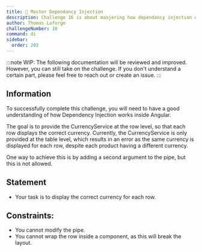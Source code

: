 ```yaml
---
title: 🔴 Master Dependancy Injection
description: Challenge 16 is about masjering how dependancy injection works
author: Thomas Laforge
challengeNumber: 16
command: di
sidebar:
  order: 203
---
```


:::note
WIP: The following documentation will be reviewed and improved. However, you can still take on the challenge. If you don't understand a certain part, please feel free to reach out or create an issue.
:::

## Information

To successfully complete this challenge, you will need to have a good understanding of how Dependency Injection works inside Angular.

The goal is to provide the CurrencyService at the row level, so that each row displays the correct currency. Currently, the CurrencyService is only provided at the table level, which results in an error as the same currency is displayed for each row, despite each product having a different currency.

One way to achieve this is by adding a second argument to the pipe, but this is not allowed.

## Statement

- Your task is to display the correct currency for each row.

## Constraints:

- You cannot modify the pipe.
- You cannot wrap the row inside a component, as this will break the layout.
